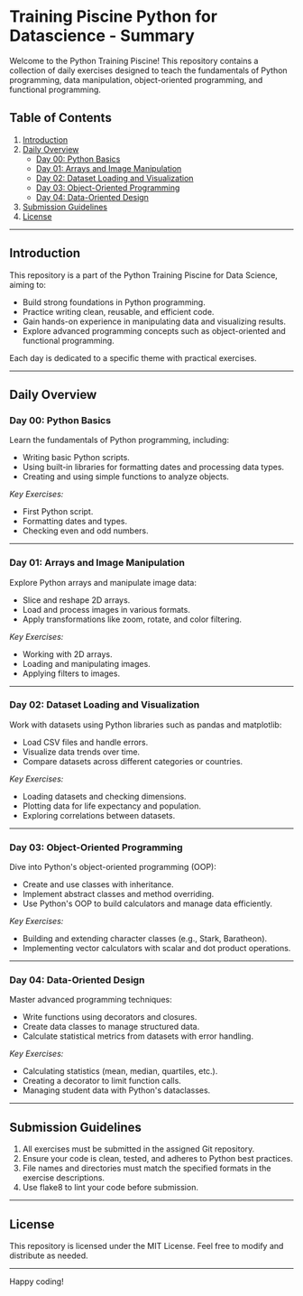 # Training Piscine Python for Datascience - Summary

Welcome to the Python Training Piscine! This repository contains a collection of daily exercises designed to teach the fundamentals of Python programming, data manipulation, object-oriented programming, and functional programming.

## Table of Contents

1. [Introduction](#introduction)
2. [Daily Overview](#daily-overview)
   - [Day 00: Python Basics](#day-00-python-basics)
   - [Day 01: Arrays and Image Manipulation](#day-01-arrays-and-image-manipulation)
   - [Day 02: Dataset Loading and Visualization](#day-02-dataset-loading-and-visualization)
   - [Day 03: Object-Oriented Programming](#day-03-object-oriented-programming)
   - [Day 04: Data-Oriented Design](#day-04-data-oriented-design)
3. [Submission Guidelines](#submission-guidelines)
4. [License](#license)

---

## Introduction

This repository is a part of the Python Training Piscine for Data Science, aiming to:
- Build strong foundations in Python programming.
- Practice writing clean, reusable, and efficient code.
- Gain hands-on experience in manipulating data and visualizing results.
- Explore advanced programming concepts such as object-oriented and functional programming.

Each day is dedicated to a specific theme with practical exercises.

---

## Daily Overview

### Day 00: Python Basics
Learn the fundamentals of Python programming, including:
- Writing basic Python scripts.
- Using built-in libraries for formatting dates and processing data types.
- Creating and using simple functions to analyze objects.

*Key Exercises:*
- First Python script.
- Formatting dates and types.
- Checking even and odd numbers.

---

### Day 01: Arrays and Image Manipulation
Explore Python arrays and manipulate image data:
- Slice and reshape 2D arrays.
- Load and process images in various formats.
- Apply transformations like zoom, rotate, and color filtering.

*Key Exercises:*
- Working with 2D arrays.
- Loading and manipulating images.
- Applying filters to images.

---

### Day 02: Dataset Loading and Visualization
Work with datasets using Python libraries such as pandas and matplotlib:
- Load CSV files and handle errors.
- Visualize data trends over time.
- Compare datasets across different categories or countries.

*Key Exercises:*
- Loading datasets and checking dimensions.
- Plotting data for life expectancy and population.
- Exploring correlations between datasets.

---

### Day 03: Object-Oriented Programming
Dive into Python's object-oriented programming (OOP):
- Create and use classes with inheritance.
- Implement abstract classes and method overriding.
- Use Python's OOP to build calculators and manage data efficiently.

*Key Exercises:*
- Building and extending character classes (e.g., Stark, Baratheon).
- Implementing vector calculators with scalar and dot product operations.

---

### Day 04: Data-Oriented Design
Master advanced programming techniques:
- Write functions using decorators and closures.
- Create data classes to manage structured data.
- Calculate statistical metrics from datasets with error handling.

*Key Exercises:*
- Calculating statistics (mean, median, quartiles, etc.).
- Creating a decorator to limit function calls.
- Managing student data with Python's dataclasses.

---

## Submission Guidelines

1. All exercises must be submitted in the assigned Git repository.
2. Ensure your code is clean, tested, and adheres to Python best practices.
3. File names and directories must match the specified formats in the exercise descriptions.
4. Use flake8 to lint your code before submission.

---

## License

This repository is licensed under the MIT License. Feel free to modify and distribute as needed.

---

Happy coding!
